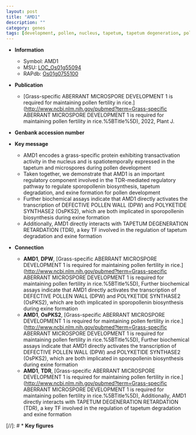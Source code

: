 ```yaml
---
layout: post
title: "AMD1"
description: ""
category: genes
tags: [development, pollen, nucleus, tapetum, tapetum degeneration, pollen development, pollen wall]
---
```


* **Information**  
    + Symbol: AMD1  
    + MSU: [LOC_Os01g55094](http://rice.uga.edu/cgi-bin/ORF_infopage.cgi?orf=LOC_Os01g55094)  
    + RAPdb: [Os01g0755100](http://rapdb.dna.affrc.go.jp/viewer/gbrowse_details/irgsp1?name=Os01g0755100)  

* **Publication**  
    + [Grass-specific ABERRANT MICROSPORE DEVELOPMENT 1 is required for maintaining pollen fertility in rice.](http://www.ncbi.nlm.nih.gov/pubmed?term=Grass-specific ABERRANT MICROSPORE DEVELOPMENT 1 is required for maintaining pollen fertility in rice.%5BTitle%5D), 2022, Plant J.

* **Genbank accession number**  

* **Key message**  
    + AMD1 encodes a grass-specific protein exhibiting transactivation activity in the nucleus and is spatiotemporally expressed in the tapetum and microspores during pollen development
    + Taken together, we demonstrate that AMD1 is an important regulatory component involved in the TDR-mediated regulatory pathway to regulate sporopollenin biosynthesis, tapetum degradation, and exine formation for pollen development
    + Further biochemical assays indicate that AMD1 directly activates the transcription of DEFECTIVE POLLEN WALL (DPW) and POLYKETIDE SYNTHASE2 (OsPKS2), which are both implicated in sporopollenin biosynthesis during exine formation
    + Additionally, AMD1 directly interacts with TAPETUM DEGENERATION RETARDATION (TDR), a key TF involved in the regulation of tapetum degradation and exine formation

* **Connection**  
    + __AMD1__, __DPW__, [Grass-specific ABERRANT MICROSPORE DEVELOPMENT 1 is required for maintaining pollen fertility in rice.](http://www.ncbi.nlm.nih.gov/pubmed?term=Grass-specific ABERRANT MICROSPORE DEVELOPMENT 1 is required for maintaining pollen fertility in rice.%5BTitle%5D),  Further biochemical assays indicate that AMD1 directly activates the transcription of DEFECTIVE POLLEN WALL (DPW) and POLYKETIDE SYNTHASE2 (OsPKS2), which are both implicated in sporopollenin biosynthesis during exine formation
    + __AMD1__, __OsPKS2__, [Grass-specific ABERRANT MICROSPORE DEVELOPMENT 1 is required for maintaining pollen fertility in rice.](http://www.ncbi.nlm.nih.gov/pubmed?term=Grass-specific ABERRANT MICROSPORE DEVELOPMENT 1 is required for maintaining pollen fertility in rice.%5BTitle%5D),  Further biochemical assays indicate that AMD1 directly activates the transcription of DEFECTIVE POLLEN WALL (DPW) and POLYKETIDE SYNTHASE2 (OsPKS2), which are both implicated in sporopollenin biosynthesis during exine formation
    + __AMD1__, __TDR__, [Grass-specific ABERRANT MICROSPORE DEVELOPMENT 1 is required for maintaining pollen fertility in rice.](http://www.ncbi.nlm.nih.gov/pubmed?term=Grass-specific ABERRANT MICROSPORE DEVELOPMENT 1 is required for maintaining pollen fertility in rice.%5BTitle%5D),  Additionally, AMD1 directly interacts with TAPETUM DEGENERATION RETARDATION (TDR), a key TF involved in the regulation of tapetum degradation and exine formation

[//]: # * **Key figures**  



